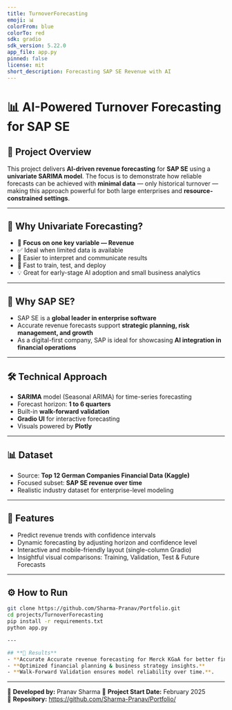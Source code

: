```yaml
---
title: TurnoverForecasting
emoji: 📊
colorFrom: blue
colorTo: red
sdk: gradio
sdk_version: 5.22.0
app_file: app.py
pinned: false
license: mit
short_description: Forecasting SAP SE Revenue with AI
---
```


# 📊 AI-Powered Turnover Forecasting for SAP SE

## 🚀 Project Overview

This project delivers **AI-driven revenue forecasting** for **SAP SE** using a **univariate SARIMA model**. The focus is to demonstrate how reliable forecasts can be achieved with **minimal data** — only historical turnover — making this approach powerful for both large enterprises and **resource-constrained settings**.

---

## 📌 Why Univariate Forecasting?

- 🔎 **Focus on one key variable — Revenue**
- ✅ Ideal when limited data is available  
- 🧠 Easier to interpret and communicate results  
- 🚀 Fast to train, test, and deploy  
- 💡 Great for early-stage AI adoption and small business analytics  

---

## 🏢 Why SAP SE?

- SAP SE is a **global leader in enterprise software**  
- Accurate revenue forecasts support **strategic planning, risk management, and growth**  
- As a digital-first company, SAP is ideal for showcasing **AI integration in financial operations**

---

## 🛠️ Technical Approach

- **SARIMA** model (Seasonal ARIMA) for time-series forecasting  
- Forecast horizon: **1 to 6 quarters**  
- Built-in **walk-forward validation**  
- **Gradio UI** for interactive forecasting  
- Visuals powered by **Plotly**

---

## 📊 Dataset

- Source: **Top 12 German Companies Financial Data (Kaggle)**  
- Focused subset: **SAP SE revenue over time**  
- Realistic industry dataset for enterprise-level modeling

---

## 🎯 Features

- Predict revenue trends with confidence intervals  
- Dynamic forecasting by adjusting horizon and confidence level  
- Interactive and mobile-friendly layout (single-column Gradio)  
- Insightful visual comparisons: Training, Validation, Test & Future Forecasts

---

## ⚙️ How to Run

```bash
git clone https://github.com/Sharma-Pranav/Portfolio.git
cd projects/TurnoverForecasting
pip install -r requirements.txt
python app.py

---

## **📌 Results**  
- **Accurate Accurate revenue forecasting for Merck KGaA for better financial planning. **  
- **Optimized financial planning & business strategy insights.**  
- **Walk-Forward Validation ensures model reliability over time.**.  
```

---

📌 **Developed by:** Pranav Sharma
📆 **Project Start Date:** February 2025  
📁 **Repository:** https://github.com/Sharma-Pranav/Portfolio/
